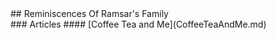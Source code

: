 <div color: red>## Reminiscences Of Ramsar's Family</div>
### Articles
#### [Coffee Tea and Me](CoffeeTeaAndMe.md)
<font>
